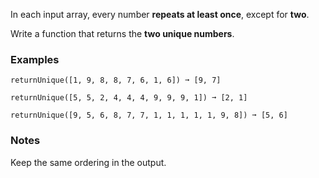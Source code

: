 In each input array, every number **repeats at least once**, except for **two**.

Write a function that returns the **two unique numbers**.


### Examples ###
    returnUnique([1, 9, 8, 8, 7, 6, 1, 6]) ➞ [9, 7]

    returnUnique([5, 5, 2, 4, 4, 4, 9, 9, 9, 1]) ➞ [2, 1]

    returnUnique([9, 5, 6, 8, 7, 7, 1, 1, 1, 1, 1, 9, 8]) ➞ [5, 6]


### Notes ###
Keep the same ordering in the output.